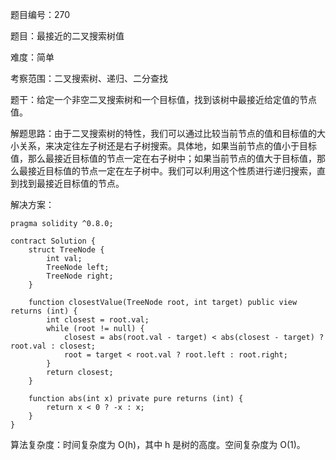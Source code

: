 题目编号：270

题目：最接近的二叉搜索树值

难度：简单

考察范围：二叉搜索树、递归、二分查找

题干：给定一个非空二叉搜索树和一个目标值，找到该树中最接近给定值的节点值。

解题思路：由于二叉搜索树的特性，我们可以通过比较当前节点的值和目标值的大小关系，来决定往左子树还是右子树搜索。具体地，如果当前节点的值小于目标值，那么最接近目标值的节点一定在右子树中；如果当前节点的值大于目标值，那么最接近目标值的节点一定在左子树中。我们可以利用这个性质进行递归搜索，直到找到最接近目标值的节点。

解决方案：

```solidity
pragma solidity ^0.8.0;

contract Solution {
    struct TreeNode {
        int val;
        TreeNode left;
        TreeNode right;
    }

    function closestValue(TreeNode root, int target) public view returns (int) {
        int closest = root.val;
        while (root != null) {
            closest = abs(root.val - target) < abs(closest - target) ? root.val : closest;
            root = target < root.val ? root.left : root.right;
        }
        return closest;
    }

    function abs(int x) private pure returns (int) {
        return x < 0 ? -x : x;
    }
}
```

算法复杂度：时间复杂度为 O(h)，其中 h 是树的高度。空间复杂度为 O(1)。